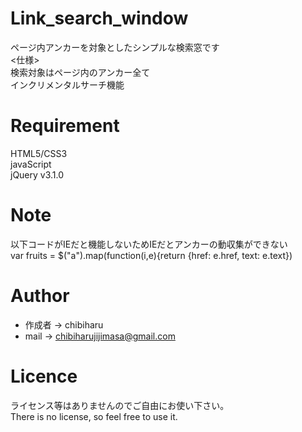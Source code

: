 # Link_search_window
ページ内アンカーを対象としたシンプルな検索窓です  
<仕様>  
検索対象はページ内のアンカー全て  
インクリメンタルサーチ機能
 
# Requirement
HTML5/CSS3  
javaScript  
jQuery v3.1.0  
 
# Note
以下コードがIEだと機能しないためIEだとアンカーの動収集ができない  
 var fruits = $("a").map(function(i,e){return {href: e.href, text: e.text})
 
# Author
* 作成者 → chibiharu    
* mail → chibiharujijimasa@gmail.com
 
# Licence
ライセンス等はありませんのでご自由にお使い下さい。  
There is no license, so feel free to use it.  
